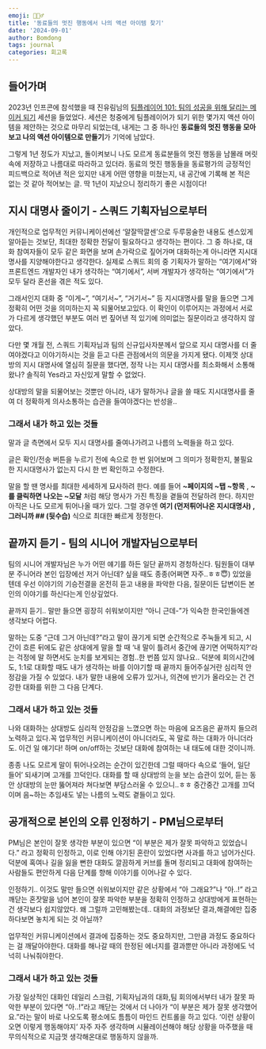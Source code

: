 ```yaml
---
emoji: 🏃🏻‍♂️
title: '동료들의 멋진 행동에서 나의 액션 아이템 찾기'
date: '2024-09-01'
author: Bomdong
tags: journal
categories: 회고록
---
```


## 들어가며

2023년 인프콘에 참석했을 때 진유림님의 [팀플레이어 101: 팀의 성공을 위해 달리는 메이커 되기](https://www.inflearn.com/conf/infcon-2023/session-detail/?id=779) 세션을 들었었다. 세션은 청중에게 팀플레이어가 되기 위한 몇가지 액션 아이템을 제안하는 것으로 마무리 되었는데, 내게는 그 중 하나인 **동료들의 멋진 행동을 모아보고 나의 액션 아이템으로 만들기**가 기억에 남았다.

그렇게 1년 정도가 지났고, 돌이켜보니 나도 모르게 동료분들의 멋진 행동을 남몰래 머릿속에 저장하고 나름대로 따라하고 있더라. 동료의 멋진 행동들을 동료평가의 긍정적인 피드백으로 적어낸 적은 있지만 내게 어떤 영향을 미쳤는지, 내 공간에 기록해 본 적은 없는 것 같아 적어보는 글. 딱 1년이 지났으니 정리하기 좋은 시점이다!

## 지시 대명사 줄이기 - 스쿼드 기획자님으로부터

개인적으로 업무적인 커뮤니케이션에선 ‘알잘딱깔센’으로 두루뭉술한 내용도 센스있게 알아듣는 것보단, 최대한 정확한 전달이 필요하다고 생각하는 편이다. 그 중 하나로, 대화 참여자들이 모두 같은 화면을 보며 손가락으로 짚어가며 대화하는게 아니라면 지시대명사를 지양해야한다고 생각한다.
실제로 스쿼드 회의 중 기획자가 말하는 “여기에서”와 프론트엔드 개발자인 내가 생각하는 “여기에서”, 서버 개발자가 생각하는 “여기에서”가 모두 달라 혼선을 겪은 적도 있다.

그래서인지 대화 중 “이게~”, “여기서~”, “거기서~” 등 지시대명사를 말을 들으면 그게 정확히 어떤 것을 의미하는지 꼭 되물어보고있다. 이 확인이 이루어지는 과정에서 서로가 다르게 생각했던 부분도 여러 번 짚어낸 적 있기에 의미없는 질문이라고 생각하지 않았다.

다만 몇 개월 전, 스쿼드 기획자님과 팀의 신규입사자분께서 앞으로 지시 대명사를 더 줄여야겠다고 이야기하시는 것을 듣고 다른 관점에서의 의문을 가지게 됐다. 이제껏 상대방의 지시 대명사에 열심히 질문을 했다면, 정작 나는 지시 대명사를 최소화해서 소통해왔나? 솔직히 Yes라고 자신있게 말할 수 없었다.

상대방의 말을 되물어보는 것뿐만 아니라, 내가 말하거나 글을 쓸 때도 지시대명사를 줄여 더 정확하게 의사소통하는 습관을 들여야겠다는 반성을..

### 그래서 내가 하고 있는 것들

말과 글 측면에서 모두 지시 대명사를 줄여나가려고 나름의 노력들을 하고 있다.

글은 확인/전송 버튼을 누르기 전에 속으로 한 번 읽어보며 그 의미가 정확한지, 불필요한 지시대명사가 없는지 다시 한 번 확인하고 수정한다.

말을 할 땐 명사를 최대한 세세하게 묘사하려 한다. 예를 들어 **~페이지의 ~탭 ~항목** , **~를 클릭하면 나오는 ~모달** 처럼 해당 명사가 가진 특징을 곁들여 전달하려 한다. 하지만 아직은 나도 모르게 튀어나올 때가 있다. 그럴 경우엔 **여기 (먼저튀어나온 지시대명사) , 그러니까 ## (뒷수습)** 식으로 최대한 빠르게 정정한다.

## 끝까지 듣기 - 팀의 시니어 개발자님으로부터

팀의 시니어 개발자님은 누가 어떤 얘기를 하든 일단 끝까지 경청하신다.
팀원들이 대부분 주니어라 본인 입장에선 저거 아닌데? 싶을 때도 종종(어쩌면 자주..ㅎㅎ😇) 있었을텐데 우선 이야기의 기승전결을 온전히 듣고 내용을 파악한 다음, 질문이든 답변이든 본인의 이야기를 하신다는게 인상깊었다.

끝까지 듣기.. 말만 들으면 굉장히 쉬워보이지만 “아니 근데-”가 익숙한 한국인들에겐 생각보다 어렵다.

말하는 도중 “근데 그거 아닌데?”라고 말이 끊기게 되면 순간적으로 주눅들게 되고, 시간이 흐른 뒤에도 같은 상대에게 말을 할 때 ‘내 말이 틀려서 중간에 끊기면 어떡하지?’라는 걱정에 말 하면서도 눈치를 보게되는 경험..한 번쯤 있지 않나요.. 덕분에 회의시간에도, 1:1로 대화할 때도 내가 생각하는 바를 이야기할 때 끝까지 들어주실거란 심리적 안정감을 가질 수 있었다. 내가 말한 내용에 오류가 있거나, 의견에 반기가 올라오는 건 건강한 대화를 위한 그 다음 단계다.

### 그래서 내가 하고 있는 것들

나와 대화하는 상대방도 심리적 안정감을 느꼈으면 하는 마음에 요즈음은 끝까지 들으려 노력하고 있다.꼭 업무적인 커뮤니케이션이 아니더라도, 꼭 말로 하는 대화가 아니더라도.
이건 일 얘기다! 하며 on/off하는 것보단 대화에 참여하는 내 태도에 대한 것이니까.

종종 나도 모르게 말이 튀어나오려는 순간이 있긴한데 그럴 때마다 속으로 ‘들어, 일단 들어’ 되새기며 고개를 끄덕인다. 대화를 할 때 상대방의 눈을 보는 습관이 있어, 듣는 동안 상대방의 눈만 뚫어져라 쳐다보면 부담스러울 수 있으니..ㅎㅎ 중간중간 고개를 끄덕이며 음~하는 추임새도 넣는 나름의 노력도 곁들이고 있다.

## 공개적으로 본인의 오류 인정하기 - PM님으로부터

PM님은 본인이 잘못 생각한 부분이 있으면 “이 부분은 제가 잘못 파악하고 있었습니다.” 라고 정확히 인정하고, 이로 인해 야기된 혼란이 있었다면 사과를 하고 넘어가신다. 덕분에 혹여나 길을 잃을 뻔한 대화도 깔끔하게 커브를 돌며 정리되고 대화에 참여하는 사람들도 편안하게 다음 단계를 향해 이야기를 이어나갈 수 있다.

인정하기.. 이것도 말만 들으면 쉬워보이지만 같은 상황에서 “아 그래요?”나 “아..!” 라고 깨닫는 혼잣말을 넘어 본인이 잘못 파악한 부분을 정확히 인정하고 상대방에게 표현하는 건 생각보다 쉽지않았다. 왜 그럴까 고민해봤는데.. 대화의 과정보단 결과,해결에만 집중하다보면 놓치게 되는 것 아닐까?

업무적인 커뮤니케이션에서 결과에 집중하는 것도 중요하지만, 그만큼 과정도 중요하다는 걸 깨달아야한다. 대화를 해나갈 때의 한정된 에너지를 결과뿐만 아니라 과정에도 넉넉히 나눠줘야한다.

### 그래서 내가 하고 있는 것들

가장 일상적인 대화인 데일리 스크럼, 기획자님과의 대화,팀 회의에서부터 내가 잘못 파악한 부분이 있다면 “아..!”라고 깨닫는 것에서 더 나아가 “이 부분은 제가 잘못 생각했어요.”라는 말이 바로 나오도록 평소에도 틈틈이 마인드 컨트롤을 하고 있다. ‘이런 상황이 오면 이렇게 행동해야지’ 자주 자주 생각하며 시뮬레이션해야 해당 상황을 마주했을 때 무의식적으로 지금껏 생각해온대로 행동하지 않을까.

```toc

```
